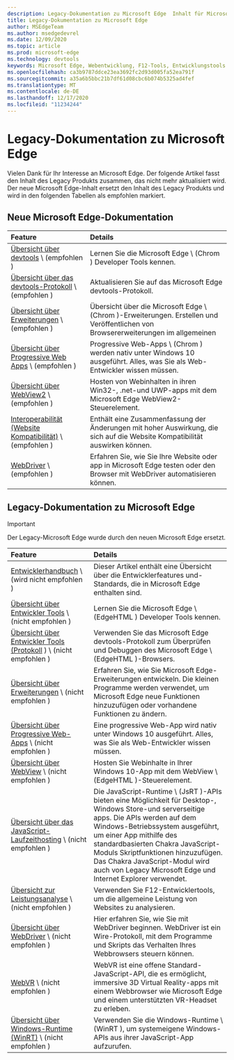 ```yaml
---
description: Legacy-Dokumentation zu Microsoft Edge  Inhalt für Microsoft Edge (edgeHTML).
title: Legacy-Dokumentation zu Microsoft Edge
author: MSEdgeTeam
ms.author: msedgedevrel
ms.date: 12/09/2020
ms.topic: article
ms.prod: microsoft-edge
ms.technology: devtools
keywords: Microsoft Edge, Webentwicklung, F12-Tools, Entwicklungstools
ms.openlocfilehash: ca3b9787ddce23ea3692fc2d93d005fa52ea791f
ms.sourcegitcommit: a35a6b5bbc21b7df61d08cbc6b074b5325ad4fef
ms.translationtype: MT
ms.contentlocale: de-DE
ms.lasthandoff: 12/17/2020
ms.locfileid: "11234244"
---
```

# Legacy-Dokumentation zu Microsoft Edge  

Vielen Dank für Ihr Interesse an Microsoft Edge.  Der folgende Artikel fasst den Inhalt des Legacy Produkts zusammen, das nicht mehr aktualisiert wird.  Der neue Microsoft Edge-Inhalt ersetzt den Inhalt des Legacy Produkts und wird in den folgenden Tabellen als empfohlen markiert.  

## Neue Microsoft Edge-Dokumentation  

| Feature | Details |  
|:--- |:--- |  
| [Übersicht über devtools][DevtoolsGuideChromiumMain] \ (empfohlen \) | Lernen Sie die Microsoft Edge \ (Chrom \) Developer Tools kennen. |  
| [Übersicht über das devtools-Protokoll][DevtoolsProtocolChromiumMain] \ (empfohlen \) | Aktualisieren Sie auf das Microsoft Edge devtools-Protokoll. |  
| [Übersicht über Erweiterungen][ExtensionsChromiumIndex] \ (empfohlen \) | Übersicht über die Microsoft Edge \ (Chrom \)-Erweiterungen.  Erstellen und Veröffentlichen von Browsererweiterungen im allgemeinen |  
| [Übersicht über Progressive Web Apps][ProgressiveWebAppsChromiumIndex] \ (empfohlen \) | Progressive Web-Apps \ (Chrom \) werden nativ unter Windows 10 ausgeführt.  Alles, was Sie als Web-Entwickler wissen müssen. |  
| [Übersicht über WebView2][Webview2Index] \ (empfohlen \) | Hosten von Webinhalten in ihren Win32-, .net-und UWP-apps mit dem Microsoft Edge WebView2-Steuerelement. |  
| [Interoperabilität (Website Kompatibilität)][WebPlatformSiteImpactingChanges] \ (empfohlen \) | Enthält eine Zusammenfassung der Änderungen mit hoher Auswirkung, die sich auf die Website Kompatibilität auswirken können. |  
| [WebDriver][WebdriverChromiumIndex] \ (empfohlen \) | Erfahren Sie, wie Sie Ihre Website oder app in Microsoft Edge testen oder den Browser mit WebDriver automatisieren können. |  

<!--  
:::row:::
   :::column span="":::
      [DevTools overview][DevtoolsGuideChromiumMain]  
   :::column-end:::
   :::column span="":::
      [DevTools Protocol overview][DevtoolsProtocolChromiumMain]  
   :::column-end:::
   :::column span="":::
      [Extensions overview][ExtensionsChromiumIndex]  
   :::column-end:::
:::row-end:::  
:::row:::
   :::column span="":::
      [Progressive Web Apps overview][ProgressiveWebAppsChromiumIndex]  
   :::column-end:::
   :::column span="":::
      [New Microsoft Edge WebView2 overview][Webview2Index]  
   :::column-end:::
   :::column span="":::
      [Interoperability (Site compatibility)][WebPlatformSiteImpactingChanges]  
   :::column-end:::
:::row-end:::  
:::row:::
   :::column span="":::
      [WebDriver][WebdriverChromiumIndex]  
   :::column-end:::
   :::column span="":::
      &nbsp;  
   :::column-end:::
   :::column span="":::
      &nbsp;  
   :::column-end:::
:::row-end:::  
-->  

## Legacy-Dokumentation zu Microsoft Edge  

<!--  This is deprecated and legacy content.  For new content, navigate to the associated [Chromium category](#new-microsoft-edge-documentation).  -->  

> [!IMPORTANT]
> Der Legacy-Microsoft Edge wurde durch den neuen Microsoft Edge ersetzt.  

| Feature | Details |  
|:--- |:--- |  
| [Entwicklerhandbuch][EdgehtmlDevGuideIndex] \ (wird nicht empfohlen \) | Dieser Artikel enthält eine Übersicht über die Entwicklerfeatures und-Standards, die in Microsoft Edge enthalten sind. |  
| [Übersicht über Entwickler Tools][EdgehtmlDevtoolsGuideIndex] \ (nicht empfohlen \) | Lernen Sie die Microsoft Edge \ (EdgeHTML \) Developer Tools kennen. |  
| [Übersicht über Entwickler Tools (Protokoll][EdgehtmlDevtoolsProtocolIndex] ) \ (nicht empfohlen \) | Verwenden Sie das Microsoft Edge devtools-Protokoll zum Überprüfen und Debuggen des Microsoft Edge \ (EdgeHTML \)-Browsers. |  
| [Übersicht über Erweiterungen][EdgehtmlExtensionsIndex] \ (nicht empfohlen \) | Erfahren Sie, wie Sie Microsoft Edge-Erweiterungen entwickeln.  Die kleinen Programme werden verwendet, um Microsoft Edge neue Funktionen hinzuzufügen oder vorhandene Funktionen zu ändern. |  
| [Übersicht über Progressive Web-Apps][EdgehtmlProgressiveWebAppsIndex] \ (nicht empfohlen \) | Eine progressive Web-App wird nativ unter Windows 10 ausgeführt.  Alles, was Sie als Web-Entwickler wissen müssen. |  
| [Übersicht über WebView][EdgehtmlHostingWebviewIndex] \ (nicht empfohlen \) | Hosten Sie Webinhalte in Ihrer Windows 10-App mit dem WebView \ (EdgeHTML \)-Steuerelement. |  
| [Übersicht über das JavaScript-Laufzeithosting][EdgehtmlHostingJavascriptRuntimeHostingIndex] \ (nicht empfohlen \) | Die JavaScript-Runtime \ (JsRT \)-APIs bieten eine Möglichkeit für Desktop-, Windows Store-und serverseitige apps.  Die APIs werden auf dem Windows-Betriebssystem ausgeführt, um einer App mithilfe des standardbasierten Chakra JavaScript-Moduls Skriptfunktionen hinzuzufügen.   Das Chakra JavaScript-Modul wird auch von Legacy Microsoft Edge und Internet Explorer verwendet. |  
| [Übersicht zur Leistungsanalyse][EdgehtmlPerformanceAnalysisIndex] \ (nicht empfohlen \) | Verwenden Sie F12-Entwicklertools, um die allgemeine Leistung von Websites zu analysieren. |  
| [Übersicht über WebDriver][EdgehtmlWebdriverIndex] \ (nicht empfohlen \) | Hier erfahren Sie, wie Sie mit WebDriver beginnen.  WebDriver ist ein Wire-Protokoll, mit dem Programme und Skripts das Verhalten Ihres Webbrowsers steuern können. |  
| [WebVR][WebvrIndex] \ (nicht empfohlen \) | WebVR ist eine offene Standard-JavaScript-API, die es ermöglicht, immersive 3D Virtual Reality-apps mit einem Webbrowser wie Microsoft Edge und einem unterstützten VR-Headset zu erleben. |  
| [Übersicht über Windows-Runtime (WinRT)][EdgehtmlWindowsRuntimeIndex] \ (nicht empfohlen \) | Verwenden Sie die Windows-Runtime \ (WinRT \), um systemeigene Windows-APIs aus ihrer JavaScript-App aufzurufen. |  

<!--  
:::row:::
   :::column span="":::
      [developer guide][EdgehtmlDevGuideIndex]  
   :::column-end:::
   :::column span="":::
      [Developer Tools overview][EdgehtmlDevtoolsGuideIndex]  
   :::column-end:::
   :::column span="":::
      [Developer Tools Protocol overview][EdgehtmlDevtoolsProtocolIndex]  
   :::column-end:::
:::row-end:::  
:::row:::
   :::column span="":::
      [Extensions overview][EdgehtmlExtensionsIndex]  
   :::column-end:::
   :::column span="":::
      [Progressive Web Apps overview][EdgehtmlProgressiveWebAppsIndex]  
   :::column-end:::
   :::column span="":::
      [WebView overview][EdgehtmlHostingWebviewIndex]  
   :::column-end:::
:::row-end:::  
:::row:::
   :::column span="":::
      [JavaScript runtime hosting overview][EdgehtmlHostingJavascriptRuntimeHostingIndex]  
   :::column-end:::
   :::column span="":::
      [Performance Analysis overview][EdgehtmlPerformanceAnalysisIndex]  
   :::column-end:::
   :::column span="":::
      [WebDriver overview][EdgehtmlWebdriverIndex]  
   :::column-end:::
:::row-end:::  
:::row:::
   :::column span="":::
      [WebVR][WebvrIndex]  
   :::column-end:::
   :::column span="":::
      [Windows Runtime (WinRT) overview][EdgehtmlWindowsRuntimeIndex]  
   :::column-end:::
   :::column span="":::
      &nbsp;  
   :::column-end:::
:::row-end:::  
-->  

<!-- links -->  

[DevtoolsGuideChromiumMain]: ../devtools-guide-chromium/index.md "Microsoft Edge (Chrom)-Entwickler Tools – Übersicht | Microsoft docs"  
[DevtoolsProtocolChromiumMain]: ../devtools-protocol-chromium/index.md "Microsoft Edge (Chrom) devtools-Protokoll (Übersicht) | Microsoft docs"  
[EdgehtmlDevGuideIndex]: ./dev-guide/index.md "Microsoft Edge-Entwicklerhandbuch | Microsoft docs"  
[EdgehtmlDevtoolsGuideIndex]: ./devtools-guide/index.md "Microsoft Edge (EdgeHTML)-Entwickler Tools | Microsoft docs"  
[EdgehtmlDevtoolsProtocolIndex]: ./devtools-protocol/index.md "Microsoft Edge (EdgeHTML) devtools-Protokoll | Microsoft docs"  
[EdgehtmlExtensionsIndex]: ./extensions/index.md "Microsoft Edge-Erweiterungen (EdgeHTML) | Microsoft docs"  
[EdgehtmlProgressiveWebAppsIndex]: ./progressive-web-apps/index.md "Progressive Web-Apps (EdgeHTML) unter Windows | Microsoft docs"  
[EdgehtmlHostingWebviewIndex]: ./hosting/webview/index.md "WebView (EdgeHTML) für Windows 10-apps | Microsoft docs"  
[EdgehtmlHostingJavascriptRuntimeHostingIndex]: ./hosting/javascript-runtime-hosting.md "JavaScript-Runtime-Hosting | Microsoft docs"  
[EdgehtmlPerformanceAnalysisIndex]: ./performance-analysis/index.md "Leistungsanalyse | Microsoft docs"  
[EdgehtmlWebdriverIndex]: ./webdriver/index.md "WebDriver (EdgeHTML) | Microsoft docs"  
[EdgehtmlWindowsRuntimeIndex]: ./windows-runtime/index.md "Windows-Runtime (WinRT) für JavaScript | Microsoft docs"  
[ExtensionsChromiumIndex]: ../extensions-chromium/index.md "Microsoft Edge (Chrom)-Erweiterungen (Übersicht) | Microsoft docs"  
[ProgressiveWebAppsChromiumIndex]: ../progressive-web-apps-chromium/index.md "Übersicht über Progressive Web-Apps unter Windows | Microsoft docs"  
[WebdriverChromiumIndex]: ../webdriver-chromium/index.md "Verwenden von WebDriver (Chrom) für die Testautomatisierung (Übersicht) | Microsoft docs"  
[WebPlatformSiteImpactingChanges]: ../web-platform/site-impacting-changes.md "Website Kompatibilität – Auswirkungen auf Änderungen an Microsoft Edge | Microsoft docs"  
[Webview2Index]: ../webview2/index.md "Einführung in Microsoft Edge WebView2 | Microsoft docs"  

[WebvrIndex]: /microsoft-edge/webvr/index "WebVR-Entwicklerhandbuch | Microsoft docs"  

